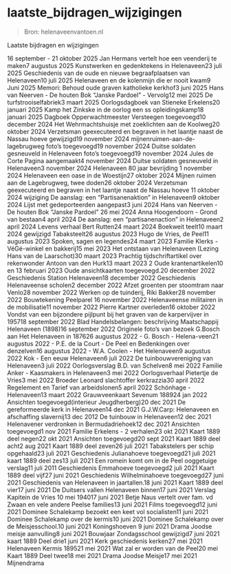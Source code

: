 # laatste_bijdragen_wijzigingen

> Bron: helenaveenvantoen.nl

Laatste bijdragen en wijzigingen

16 september - 21 oktober 2025 Jan Hermans vertelt hoe een veenderij te maken7 augustus 2025 Kunstwerken en gedenktekens in Helenaveen23 juli 2025 Geschiedenis van de oude en nieuwe begraafplaatsen van Helenaveen10 juli 2025 Helenaveen en de kolenmijn die er nooit kwam9 Juni 2025 Memori: Behoud oude graven katholieke kerkhof3 juni 2025 Hans van Neerven - De houten Bok “Janske Pardoel” - Vervolg12 mei 2025 De turfstrooiselfabriek3 maart 2025 Oorlogsdagboek van Stieneke Erkelens20 januari 2025 Kamp het Zinkske in de oorlog een ss opleidingskamp18 januari 2025 Dagboek Opperwachtmeester Versteegen toegevoegd10 december 2024 Het Wehrmachtshuisje met zoeklichten aan de Koolweg20 oktober 2024 Verzetsman geexecuteerd en begraven in het laantje naast de Nassau hoeve gewijzigd19 november 2024 mijnenruimen-aan-de-lagebrugweg foto’s toegevoegd19 november 2024 Duitse soldaten gesneuveld in Helenaveen foto’s toegevoegd19 november 2024 Jules de Corte Pagina aangemaakt4 november 2024 Duitse soldaten gesneuveld in Helenaveen3 november 2024 Helenaveen 80 jaar bevrijding 1 november 2024 Helenaveen een oase in de Woestijn27 oktober 2024 Mijnen ruimen aan de Lagebrugweg, twee doden26 oktober 2024 Verzetsman geexecuteerd en begraven in het laantje naast de Nassau hoeve 11 oktober 2024 wijziging De aanslag: een “Partisanenaktion” in Helenaveen9 oktober 2024 Lijst met gedeporteerden aangepast3 juni 2024 Hans van Neerven - De houten Bok “Janske Pardoel” 26 mei 2024 Anna Hoogendoorn - Grond van bestaan4 april 2024 De aanslag: een “partisanenaction” in Helenaveen2 april 2024 Levens verhaal Bert Rutten24 maart 2024 Boekweit teelt10 maart 2024 gewijzigd Tabaksteelt26 augustus 2023 Hugo de Vries, de Peel11 augustus 2023 Spoken, sagen en legendes24 maart 2023 Familie Klerks - VéGé-winkel en bakkerij15 mei 2023 Het ontstaan van Helenaveen (Lezing Hans van de Laarschot)30 maart 2023 Prachtig tijdschriftartikel over rekenwonder Antoon van den Hurk13 maart 2023 2 Oude krantenartikelen10 en 13 februari 2023 Oude ansichtkaarten toegevoegd.20 december 2022 Geschiedenis Station Helenaveen18 december 2022 Geschiedenis Helenaveense scholen2 december 2022 Afzet groenten per stoomtram naar Venlo28 november 2022 Werken op de tuinderij, Riki Bakker28 november 2022 Bouwtekening Peelparel 16 november 2022 Helenaveense militairen in de mobilisatie11 november 2022 Pierre Kartner overleden16 oktober 2022 Vondst van een bijzondere pijlpunt bij het graven van de karpervijver in 195718 september 2022 Blad Handelsbelangen: beschrijving Maatschappij Helenaveen (1898)16 september 2022 Originele foto’s van bezoek G.Bosch aan Het Helenaveen in 187626 augustus 2022 - G. Bosch - Helena-veen21 augustus 2022 - P.E. de la Court - De Peel en Bedenkingen over denzelven16 augustus 2022 - W.A. Coolen - Het Helenaveen9 augustus 2022 Kok - Een eeuw Helenaveen6 juli 2022 De tuinbouwvereniging van Helenaveen3 juli 2022 Oorlogsverslag B.D. van Schelven8 mei 2022 Familie Anker - Kaasmakers in Helenaveen3 mei 2022 Oorlogsverhaal Pietertje de Vries3 mei 2022 Broeder Leonard slachtoffer kerkrazzia30 april 2022 Regelement en Tarief van arbeidslonen5 april 2022 Schönhage - Helenaveen13 maart 2022 Grauwveenkaart Sevenum 188924 jan 2022 Ansichten toegevoegd(interieur Jeugdherberg)20 dec 2021 De gereformeerde kerk in Helenaveen14 dec 2021 G.J.W.Carp: Helenaveen en afschaffing slavernij13 dec 2012 De tuinbouw in Helenaveen12 dec 2021 Helenavener verdronken in Bermudadriehoek12 dec 2021 Ansichten toegevoegd1 nov 2021 Familie Erkelens - 2 verhalen23 okt 2021 Kaart 1889 deel negen22 okt 2021 Ansichten toegevoegd20 sept 2021 Kaart 1889 deel acht2 aug 2021 Kaart 1889 deel zeven26 juli 2021 Tabakstelers per schip opgehaald23 juli 2021 Geschiedenis Julianahoeve toegevoegd21 juli 2021 kaart 1889 deel zes13 juli 2021 Een romein komt om in de Peel ooggetuige verslag11 juli 2011 Geschiedenis Emmahoeve toegevoegd2 juli 2021 Kaart 1889 deel vijf27 juni 2021 Geschiedenis Wilhelminahoeve toegevoegd27 juni 2021 Geschiedenis van Helenaveen in jaartallen.18 juni 2021 Kaart 1889 deel vier17 juni 2021 De Duitsers vallen Helenaveen binnen17 juni 2021 Verslag Kapitein de Vries 10 mei 194017 juni 2021 Betje Naus vertelt over fam. vd Zwaan en vele andere Peelse families13 juni 2021 Films toegevoegd12 juni 2021 Dominee Schalekamp bezoekt een keet vol socialisten11 juni 2021 Dominee Schalekamp over de kermis10 juni 2021 Dominee Schalekamp over de Meisjesschool.10 juni 2021 Koningshoeven 9 juni 2021 Drama Joodse meisje aanvulling8 juni 2021 Bouwjaar Zondagsschool gewijzigd7 juni 2021 kaart 1889 Deel drie1 juni 2021 Kerk geschiedenis kerken27 mei 2021 Helenaveen Kermis 189521 mei 2021 Wat zal er worden van de Peel20 mei Kaart 1889 Deel twee18 mei 2021 Drama Joodse Meisje17 mei 2021 Mijnendrama
